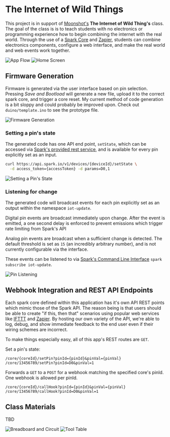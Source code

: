 # The Internet of Wild Things

This project is in support of [Moonshot's](http://moonshot.barkleyus.com/) **The Internet of Wild Thing's** class. The goal of the class is is to teach students with no electronics or programming experience how to begin combining the internet with the real world. Through the use of a [Spark Core](http://spark.io) and [Zapier](http://zapier.com/), students can combine electronics components, configure a web interface, and make the real world and web events work together.

![App Flow](http://i.imgur.com/jvJq5b5.jpg)
![Home Screen](http://i.imgur.com/tykNxQV.png)

## Firmware Generation
Firmware is generated via the user interface based on pin selection. Pressing *Save and Bootload* will generate a new file, upload it to the correct spark core, and trigger a core reset. My current method of code generation is a bit sloppy and could probably be improved upon. Check out `duino/template.ino` to see the prototype file.

![Firmware Generation](http://i.imgur.com/cV2nqXK.png)

### Setting a pin's state
The generated code has one API end point, `setState`, which can be accessed via [Spark's provided rest service](http://docs.spark.io/#/), and is available for every pin explicitly set as an input.

```bash
curl https://api.spark.io/v1/devices/{deviceId}/setState \
  -d access_token={accessToken} -d params=D0,1
```

![Setting a Pin's State](http://i.imgur.com/XVMgxCf.png)

### Listening for change
The generated code will broadcast events for each pin explicitly set as an output within the namespace `iot-update`.

Digital pin events are broadcast immediately upon change. After the event is emitted, a one second delay is enforced to prevent emissions which trigger rate limiting from Spark's API

Analog pin events are broadcast when a sufficient change is detected. The default threshold is set as `15` (an incredibly arbitrary number), and is not currently configurable via the interface.

These events can be listened to via [Spark's Command Line Interface](https://github.com/spark/spark-cli) `spark subscribe iot-update`.

![Pin Listening](http://i.imgur.com/YIAsuAj.png)

## Webhook Integration and REST API Endpoints
Each spark core defined within this application has it's own API REST points which mimic those of the Spark API. The reason being is that users should be able to create "if this, then that" scenarios using popular web services like [IFTTT](https://ifttt.com/) and [Zapier](https://zapier.com/). By hosting our own variety of the API, we're able to log, debug, and show immediate feedback to the end user even if their wiring schemes are incorrect.

To make things especially easy, all of this app's REST routes are `GET`.

Set a pin's state:
```
/core/{coreId}/setPin?pinId={pinId}&pinVal={pinVal}
/core/13456789/setPin?pinId=D0&pinVal=1
```

Forwards a `GET` to a `POST` for a webhook matching the specified core's pinId. One webhook is allowed per pinId.
```
/core/{coreId}/callHook?pinId={pinId}&pinVal={pinVal}
/core/13456789/callHook?pinId=D0&pinVal=1
```

## Class Materials
TBD

![Breadboard and Circuit](http://i.imgur.com/iCDqQ00.jpg)
![Tool Table](http://i.imgur.com/ZZO8H67.jpg)
